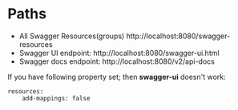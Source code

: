 Paths
=====

* All Swagger Resources(groups) http://localhost:8080/swagger-resources
* Swagger UI endpoint: http://localhost:8080/swagger-ui.html
* Swagger docs endpoint: http://localhost:8080/v2/api-docs

If you have following property set; then **swagger-ui** doesn't work:

```
resources:
    add-mappings: false
```
